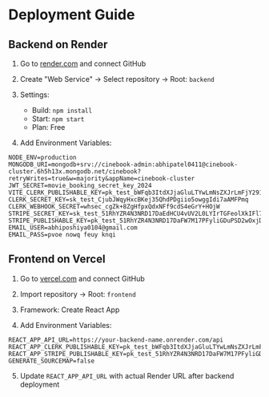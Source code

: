 # Deployment Guide

## Backend on Render

1. Go to [render.com](https://render.com) and connect GitHub
2. Create "Web Service" → Select repository → Root: `backend`
3. Settings:
   - Build: `npm install`
   - Start: `npm start`
   - Plan: Free

4. Add Environment Variables:
```
NODE_ENV=production
MONGODB_URI=mongodb+srv://cinebook-admin:abhipatel0411@cinebook-cluster.6h5h13x.mongodb.net/cinebook?retryWrites=true&w=majority&appName=cinebook-cluster
JWT_SECRET=movie_booking_secret_key_2024
VITE_CLERK_PUBLISHABLE_KEY=pk_test_bWFqb3ItdXJjaGluLTYwLmNsZXJrLmFjY291bnRzLmRldiQ
CLERK_SECRET_KEY=sk_test_CjubJWqyHxcBKej35QhdPDgiio5owggIdi7aAMFPmq
CLERK_WEBHOOK_SECRET=whsec_cgZk+8ZgHfpxQdxNFf9cdS4eGrY+HOjW
STRIPE_SECRET_KEY=sk_test_51RhYZR4N3NRD17DaEdHCU4vUV2L0LYIrTGFeolXkIFl7EdUv9hB7QCHChjcKFRpTHcgy4GmXhXoLcI2NXNw5acxC00tQ3wweXq
STRIPE_PUBLISHABLE_KEY=pk_test_51RhYZR4N3NRD17DaFW7M17PFyliGDuPSD2wOxjDLS1NS1jQYk5J0tyELmtu1YawnIMQB1IoEZBS7QQPXh09tsHjv00SfIi8hhu
EMAIL_USER=abhiposhiya0104@gmail.com
EMAIL_PASS=pvoe nowq feuy knqi
```

## Frontend on Vercel

1. Go to [vercel.com](https://vercel.com) and connect GitHub
2. Import repository → Root: `frontend`
3. Framework: Create React App

4. Add Environment Variables:
```
REACT_APP_API_URL=https://your-backend-name.onrender.com/api
REACT_APP_CLERK_PUBLISHABLE_KEY=pk_test_bWFqb3ItdXJjaGluLTYwLmNsZXJrLmFjY291bnRzLmRldiQ
REACT_APP_STRIPE_PUBLISHABLE_KEY=pk_test_51RhYZR4N3NRD17DaFW7M17PFyliGDuPSD2wOxjDLS1NS1jQYk5J0tyELmtu1YawnIMQB1IoEZBS7QQPXh09tsHjv00SfIi8hhu
GENERATE_SOURCEMAP=false
```

5. Update `REACT_APP_API_URL` with actual Render URL after backend deployment